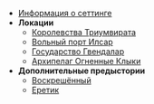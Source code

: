 - [Информация о сеттинге](/)
- **Локации**
  - [Королевства Триумвирата](/locations/triumvirat)
  - [Вольный порт Илсар](/locations/ilsar)
  - [Государство Гвендалар](/locations/gwendalar)
  - [Архипелаг Огненные Клыки](/locations/fire-fangs)
- **Дополнительные предыстории**
  - [Воскрешённый](/backstories/resurrected)
  - [Еретик](/backstories/heretic)